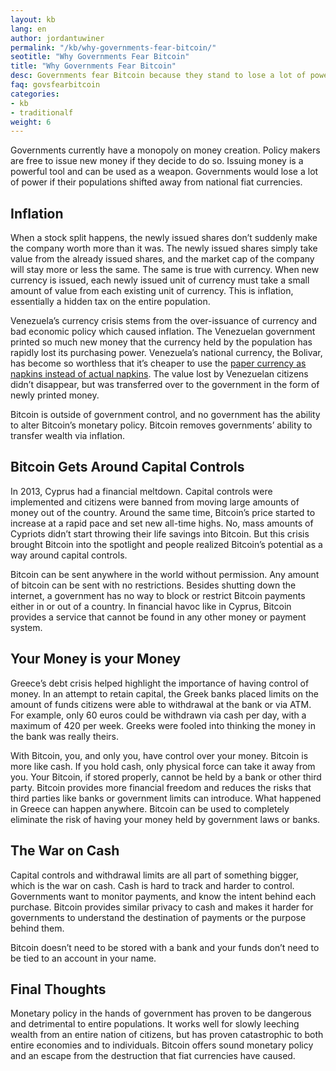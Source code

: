 ```yaml
---
layout: kb
lang: en
author: jordantuwiner
permalink: "/kb/why-governments-fear-bitcoin/"
seotitle: "Why Governments Fear Bitcoin"
title: "Why Governments Fear Bitcoin"
desc: Governments fear Bitcoin because they stand to lose a lot of power if their populations shift away from national fiat currencies.
faq: govsfearbitcoin
categories: 
- kb
- traditionalf
weight: 6
---
```

Governments currently have a monopoly on money creation. Policy makers are free to issue new money if they decide to do so. Issuing money is a powerful tool and can be used as a weapon. Governments would lose a lot of power if their populations shifted away from national fiat currencies.

## Inflation
When a stock split happens, the newly issued shares don’t suddenly make the company worth more than it was. The newly issued shares simply take value from the already issued shares, and the market cap of the company will stay more or less the same. The same is true with currency. When new currency is issued, each newly issued unit of currency must take a small amount of value from each existing unit of currency. This is inflation, essentially a hidden tax on the entire population.

Venezuela’s currency crisis stems from the over-issuance of currency and bad economic policy which caused inflation. The Venezuelan government printed so much new money that the currency held by the population has  rapidly lost its purchasing power. Venezuela’s national currency, the Bolivar, has become so worthless that it’s cheaper to use the [paper currency as napkins instead of actual napkins](http://uk.businessinsider.com/venezuelas-currency-is-now-so-worthless-that-people-are-using-it-as-napkins-2015-8). The value lost by Venezuelan citizens didn’t disappear, but was transferred over to the government in the form of newly printed money. 

Bitcoin is outside of government control, and no government has the ability to alter Bitcoin’s monetary policy. Bitcoin removes governments’ ability to transfer wealth via inflation. 

## Bitcoin Gets Around Capital Controls
In 2013, Cyprus had a financial meltdown. Capital controls were implemented and citizens were banned from moving large amounts of money out of the country. Around the same time, Bitcoin’s price started to increase at a rapid pace and set new all-time highs. No, mass amounts of Cypriots didn’t start throwing their life savings into Bitcoin. But this crisis brought Bitcoin into the spotlight and people realized Bitcoin’s potential as a way around capital controls. 

Bitcoin can be sent anywhere in the world without permission. Any amount of bitcoin can be sent with no restrictions. Besides shutting down the internet, a government has no way to block or restrict Bitcoin payments either in or out of a country. In financial havoc like in Cyprus, Bitcoin provides a service that cannot be found in any other money or payment system. 

## Your Money is your Money
Greece’s debt crisis helped highlight the importance of having control of money. In an attempt to retain capital, the Greek banks placed limits on the amount of funds citizens were able to withdrawal at the bank or via ATM. For example, only 60 euros could be withdrawn via cash per day, with a maximum of 420 per week. Greeks were fooled into thinking the money in the bank was really theirs.

With Bitcoin, you, and only you, have control over your money. Bitcoin is more like cash. If you hold cash, only physical force can take it away from you. Your Bitcoin, if stored properly, cannot be held by a bank or other third party. Bitcoin provides more financial freedom and reduces the risks that third parties like banks or government limits can introduce. What happened in Greece can happen anywhere. Bitcoin can be used to completely eliminate the risk of having your money held by government laws or banks. 

## The War on Cash
Capital controls and withdrawal limits are all part of something bigger, which is the war on cash. Cash is hard to track and harder to control. Governments want to monitor payments, and know the intent behind each purchase. Bitcoin provides similar privacy to cash and makes it harder for governments to understand the destination of payments or the purpose behind them. 

Bitcoin doesn’t need to be stored with a bank and your funds don’t need to be tied to an account in your name. 

## Final Thoughts
Monetary policy in the hands of government has proven to be dangerous and detrimental to entire populations. It works well for slowly leeching wealth from an entire nation of citizens, but has proven catastrophic to both entire economies and to individuals. Bitcoin offers sound monetary policy and an escape from the destruction that fiat currencies have caused.
